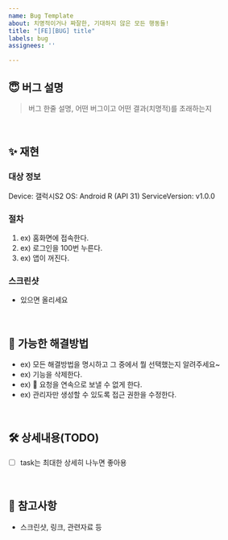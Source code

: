 ```yaml
---
name: Bug Template
about: 치명적이거나 짜잘한, 기대하지 않은 모든 행동들!
title: "[FE][BUG] title"
labels: bug
assignees: ''

---
```


## 😇 버그 설명
> 버그 한줄 설명, 어떤 버그이고 어떤 결과(치명적)를 초래하는지

<br/>



## ✨ 재현
### 대상 정보
Device: 갤럭시S2
OS: Android R (API 31)
ServiceVersion: v1.0.0

### 절차
1. ex) 홈화면에 접속한다.
2. ex) 로그인을 100번 누른다.
3. ex) 앱이 꺼진다.

### 스크린샷
- 있으면 올리세요

<br/>



## 🤔 가능한 해결방법
- ex) 모든 해결방법을 명시하고 그 중에서 뭘 선택했는지 알려주세요~
- ex) 기능을 삭제한다.
- ex) 🎉 요청을 연속으로 보낼 수 없게 한다. 
- ex) 관리자만 생성할 수 있도록 접근 권한을 수정한다.

<br/>



## 🛠 상세내용(TODO)
- [ ] task는 최대한 상세히 나누면 좋아용

<br/>



## 📙 참고사항
- 스크린샷, 링크, 관련자료 등

<br/>
